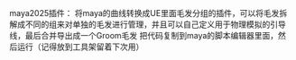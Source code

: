 maya2025插件：
    将maya的曲线转换成UE里面毛发分组的插件，可以将毛发拆解成不同的组来对单独的毛发进行管理，并且可以自己定义用于物理模拟的引导线，最后合并导出成一个Groom毛发
把代码复制到maya的脚本编辑器里面，然后运行（记得放到工具架留着下次用）
